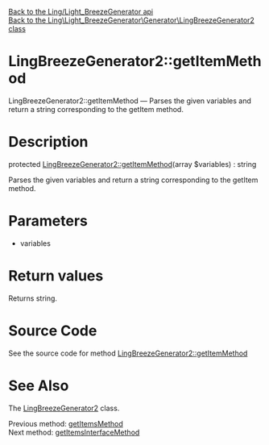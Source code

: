 [Back to the Ling/Light_BreezeGenerator api](https://github.com/lingtalfi/Light_BreezeGenerator/blob/master/doc/api/Ling/Light_BreezeGenerator.md)<br>
[Back to the Ling\Light_BreezeGenerator\Generator\LingBreezeGenerator2 class](https://github.com/lingtalfi/Light_BreezeGenerator/blob/master/doc/api/Ling/Light_BreezeGenerator/Generator/LingBreezeGenerator2.md)


LingBreezeGenerator2::getItemMethod
================



LingBreezeGenerator2::getItemMethod — Parses the given variables and return a string corresponding to the getItem method.




Description
================


protected [LingBreezeGenerator2::getItemMethod](https://github.com/lingtalfi/Light_BreezeGenerator/blob/master/doc/api/Ling/Light_BreezeGenerator/Generator/LingBreezeGenerator2/getItemMethod.md)(array $variables) : string




Parses the given variables and return a string corresponding to the getItem method.




Parameters
================


- variables

    


Return values
================

Returns string.








Source Code
===========
See the source code for method [LingBreezeGenerator2::getItemMethod](https://github.com/lingtalfi/Light_BreezeGenerator/blob/master/Generator/LingBreezeGenerator2.php#L1366-L1373)


See Also
================

The [LingBreezeGenerator2](https://github.com/lingtalfi/Light_BreezeGenerator/blob/master/doc/api/Ling/Light_BreezeGenerator/Generator/LingBreezeGenerator2.md) class.

Previous method: [getItemsMethod](https://github.com/lingtalfi/Light_BreezeGenerator/blob/master/doc/api/Ling/Light_BreezeGenerator/Generator/LingBreezeGenerator2/getItemsMethod.md)<br>Next method: [getItemsInterfaceMethod](https://github.com/lingtalfi/Light_BreezeGenerator/blob/master/doc/api/Ling/Light_BreezeGenerator/Generator/LingBreezeGenerator2/getItemsInterfaceMethod.md)<br>

